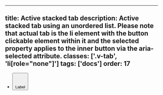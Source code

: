 <!--
 *              © 2025 Visa
 *
 * Licensed under the Apache License, Version 2.0 (the "License");
 * you may not use this file except in compliance with the License.
 * You may obtain a copy of the License at
 *
 *         http://www.apache.org/licenses/LICENSE-2.0
 *
 * Unless required by applicable law or agreed to in writing, software
 * distributed under the License is distributed on an "AS IS" BASIS,
 * WITHOUT WARRANTIES OR CONDITIONS OF ANY KIND, either express or implied.
 * See the License for the specific language governing permissions and
 * limitations under the License.
 *
 -->
---
title: Active stacked tab 
description: Active stacked tab using an unordered list. Please note that actual tab is the li element with the button clickable element within it and the selected property applies to the inner button via the aria-selected attribute. 
classes: ['.v-tab', 'li[role="none"]']
tags: ['docs']
order: 17
---

<ul class="v-tabs" role="tablist">
  <li class="v-tab" role="none">
    <button aria-selected="true" class="v-button v-button-tertiary v-button-stacked" role="tab">
      <svg aria-hidden="true" class="v-icon v-icon-visa v-icon-low" viewbox="0 0 24 24">
        <use href="#visa-home-low">
        </use>
      </svg>
      Label
    </button>
  </li>
</ul>

